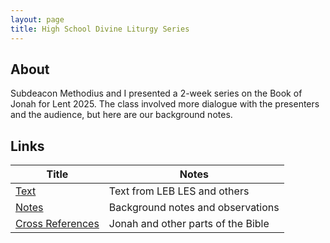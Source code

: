 ```yaml
---
layout: page
title: High School Divine Liturgy Series
---
```


## About
Subdeacon Methodius and I presented a 2-week series on the Book of Jonah for Lent 2025. The class involved more dialogue with the presenters and the audience, but here are our background notes.

## Links
Title | Notes
---|---
[Text](docs/Jonah/jonah_text.pdf) | Text from LEB LES and others
[Notes](docs/Jonah/Jonah_adult%20notes.pdf) | Background notes and observations 
[Cross References](docs/Jonah/Jonah%20Cross%20References.pdf) | Jonah and other parts of the Bible
